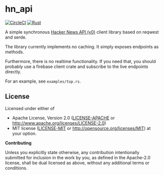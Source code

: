 # hn_api

[![CircleCI][circle-ci-badge]][circle-ci]
[![Rust][rust-badge]][github]

A simple synchronous [Hacker News API (v0)](https://github.com/HackerNews/API)
client library based on reqwest and serde.

The library currently implements no caching. It simply exposes endpoints as
methods.

Furthermore, there is no realtime functionality. If you need that, you
should probably use a firebase client crate and subscribe to the live
endpoints directly.

For an example, see `examples/top.rs`.


## License

Licensed under either of

 * Apache License, Version 2.0 ([LICENSE-APACHE](LICENSE-APACHE) or
   http://www.apache.org/licenses/LICENSE-2.0)
 * MIT license ([LICENSE-MIT](LICENSE-MIT) or
   http://opensource.org/licenses/MIT) at your option.

**Contributing**

Unless you explicitly state otherwise, any contribution intentionally submitted
for inclusion in the work by you, as defined in the Apache-2.0 license, shall
be dual licensed as above, without any additional terms or conditions.


<!-- Badges -->
[circle-ci]: https://circleci.com/gh/dbrgn/hn_api/tree/master
[circle-ci-badge]: https://circleci.com/gh/dbrgn/hn_api/tree/master.svg?style=shield
[github]: https://github.com/dbrgn/hn_api
[rust-badge]: https://img.shields.io/badge/rust-2018%2B-blue.svg?maxAge=3600
